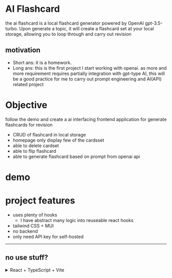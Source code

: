 # AI Flashcard

the ai flashcard is a local flashcard generator powered by OpenAI gpt-3.5-turbo. Upon generate a topic, it will create a flashcard set at your local storage, allowing you to loop through and carry out revision

## motivation

-   Short ans: it is a homework.
-   Long ans: this is the first project I start working with openai. as more and more requirement requires partially integration with gpt-type AI, this will be a good practice for me to carry out prompt engineering and AI(API) related project

# Objective

follow the demo and create a ai interfacing frontend application for generate flashcards for revision

-   CRUD of flashcard in local storage
-   homepage only display few of the cardsset
-   able to delete cardset
-   able to flip flashcard
-   able to generate flashcard based on prompt from openai api

# demo

# project features

-   uses plenty of hooks
    -   I have abstract many logic into reuseable react hooks
-   tailwind CSS + MUI
-   no backend
-   only need API key for self-hosted

---

## no use stuff?

<details>

<summary> React + TypeScript + Vite </summary>

This template provides a minimal setup to get React working in Vite with HMR and some ESLint rules.

Currently, two official plugins are available:

-   [@vitejs/plugin-react](https://github.com/vitejs/vite-plugin-react/blob/main/packages/plugin-react/README.md) uses [Babel](https://babeljs.io/) for Fast Refresh
-   [@vitejs/plugin-react-swc](https://github.com/vitejs/vite-plugin-react-swc) uses [SWC](https://swc.rs/) for Fast Refresh

## Expanding the ESLint configuration

If you are developing a production application, we recommend updating the configuration to enable type aware lint rules:

-   Configure the top-level `parserOptions` property like this:

```js
   parserOptions: {
    ecmaVersion: 'latest',
    sourceType: 'module',
    project: ['./tsconfig.json', './tsconfig.node.json'],
    tsconfigRootDir: __dirname,
   },
```

-   Replace `plugin:@typescript-eslint/recommended` to `plugin:@typescript-eslint/recommended-type-checked` or `plugin:@typescript-eslint/strict-type-checked`
-   Optionally add `plugin:@typescript-eslint/stylistic-type-checked`
-   Install [eslint-plugin-react](https://github.com/jsx-eslint/eslint-plugin-react) and add `plugin:react/recommended` & `plugin:react/jsx-runtime` to the `extends` list

<details>
